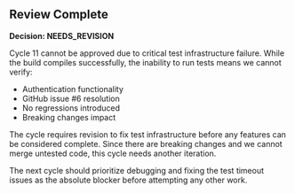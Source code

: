 ## Review Complete

**Decision: NEEDS_REVISION**

Cycle 11 cannot be approved due to critical test infrastructure failure. While the build compiles successfully, the inability to run tests means we cannot verify:
- Authentication functionality
- GitHub issue #6 resolution
- No regressions introduced
- Breaking changes impact

The cycle requires revision to fix test infrastructure before any features can be considered complete. Since there are breaking changes and we cannot merge untested code, this cycle needs another iteration.

The next cycle should prioritize debugging and fixing the test timeout issues as the absolute blocker before attempting any other work.
